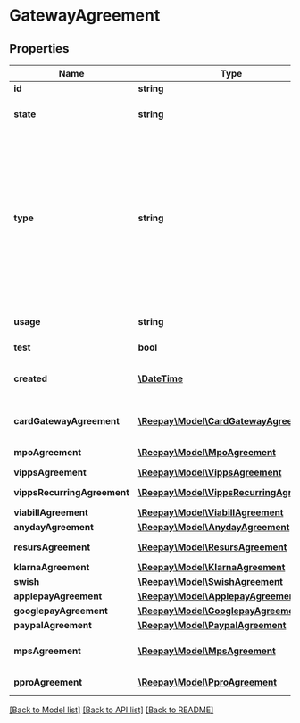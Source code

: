# GatewayAgreement

## Properties
Name | Type | Description | Notes
------------ | ------------- | ------------- | -------------
**id** | **string** | Agreement id | 
**state** | **string** | Agreement state: &#x60;active&#x60;, &#x60;disabled&#x60;, &#x60;pending&#x60; or &#x60;deleted&#x60; | 
**type** | **string** | Agreement type: &#x60;card&#x60;, &#x60;viabill&#x60;, &#x60;resurs&#x60;, &#x60;klarna_pay_now&#x60;, &#x60;klarna_pay_later&#x60;, &#x60;klarna_slice_it&#x60;, &#x60;klarna_direct_bank_transfer&#x60;, &#x60;klarna_direct_debit&#x60;, &#x60;mobilepay&#x60;, &#x60;mobilepay_subscriptions&#x60;, &#x60;applepay&#x60;, &#x60;googlepay&#x60;, &#x60;vipps&#x60;, &#x60;swish&#x60;, &#x60;paypal&#x60;, &#x60;pp_bancontact&#x60;, &#x60;pp_blik&#x60;, &#x60;pp_giropay&#x60;, &#x60;pp_ideal&#x60;, &#x60;pp_p24&#x60;, &#x60;pp_sepa&#x60;, &#x60;pp_verkkopankki&#x60;. | 
**usage** | **string** | Agreement payment type usage: &#x60;single&#x60;, &#x60;reusable&#x60;, &#x60;subscription&#x60; | 
**test** | **bool** | Test agreement or not | 
**created** | [**\DateTime**](\DateTime.md) | Date when the agreement was created. In [ISO-8601](http://en.wikipedia.org/wiki/ISO_8601) extended offset date-time format. | 
**cardGatewayAgreement** | [**\Reepay\Model\CardGatewayAgreement**](CardGatewayAgreement.md) | Card gateway agreement details in case of card gateway | [optional] 
**mpoAgreement** | [**\Reepay\Model\MpoAgreement**](MpoAgreement.md) | MobilePay online agreement details | [optional] 
**vippsAgreement** | [**\Reepay\Model\VippsAgreement**](VippsAgreement.md) | Vipps agreement details | [optional] 
**vippsRecurringAgreement** | [**\Reepay\Model\VippsRecurringAgreement**](VippsRecurringAgreement.md) | Vipps Recurring agreement details | [optional] 
**viabillAgreement** | [**\Reepay\Model\ViabillAgreement**](ViabillAgreement.md) | ViaBill agreement details | [optional] 
**anydayAgreement** | [**\Reepay\Model\AnydayAgreement**](AnydayAgreement.md) | Anyday agreement details | [optional] 
**resursAgreement** | [**\Reepay\Model\ResursAgreement**](ResursAgreement.md) | Resurs Bank agreement details | [optional] 
**klarnaAgreement** | [**\Reepay\Model\KlarnaAgreement**](KlarnaAgreement.md) | Klarna agreement details | [optional] 
**swish** | [**\Reepay\Model\SwishAgreement**](SwishAgreement.md) | Swish agreement details | [optional] 
**applepayAgreement** | [**\Reepay\Model\ApplepayAgreement**](ApplepayAgreement.md) | ApplePay agreement details | [optional] 
**googlepayAgreement** | [**\Reepay\Model\GooglepayAgreement**](GooglepayAgreement.md) | GooglePay agreement details | [optional] 
**paypalAgreement** | [**\Reepay\Model\PaypalAgreement**](PaypalAgreement.md) | PayPal agreement details | [optional] 
**mpsAgreement** | [**\Reepay\Model\MpsAgreement**](MpsAgreement.md) | MobilePay Subscriptions agreement details in case of MobilePay Subscriptions | [optional] 
**pproAgreement** | [**\Reepay\Model\PproAgreement**](PproAgreement.md) | Local payment methods agreement details | [optional] 

[[Back to Model list]](../README.md#documentation-for-models) [[Back to API list]](../README.md#documentation-for-api-endpoints) [[Back to README]](../README.md)


